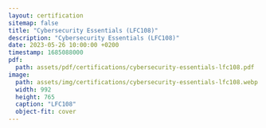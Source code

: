 ```yaml
---
layout: certification
sitemap: false
title: "Cybersecurity Essentials (LFC108)"
description: "Cybersecurity Essentials (LFC108)"
date: 2023-05-26 10:00:00 +0200
timestamp: 1685088000
pdf:
  path: assets/pdf/certifications/cybersecurity-essentials-lfc108.pdf
image:
  path: assets/img/certifications/cybersecurity-essentials-lfc108.webp
  width: 992
  height: 765
  caption: "LFC108"
  object-fit: cover
---
```


